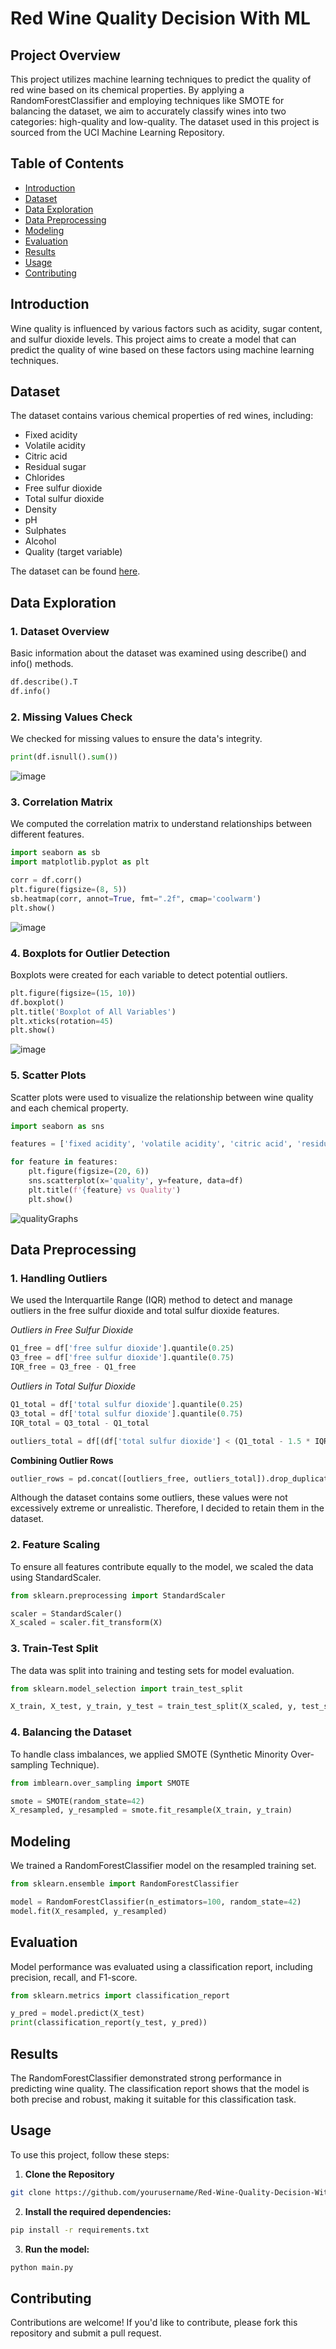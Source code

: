 # Red Wine Quality Decision With ML

## Project Overview

This project utilizes machine learning techniques to predict the quality of red wine based on its chemical properties. By applying a RandomForestClassifier and employing techniques like SMOTE for balancing the dataset, we aim to accurately classify wines into two categories: high-quality and low-quality. The dataset used in this project is sourced from the UCI Machine Learning Repository.

## Table of Contents

- [Introduction](#introduction)
- [Dataset](#dataset)
- [Data Exploration](#data-exploration)
- [Data Preprocessing](#data-preprocessing)
- [Modeling](#modeling)
- [Evaluation](#evaluation)
- [Results](#results)
- [Usage](#usage)
- [Contributing](#contributing)

## Introduction

Wine quality is influenced by various factors such as acidity, sugar content, and sulfur dioxide levels. This project aims to create a model that can predict the quality of wine based on these factors using machine learning techniques.

## Dataset

The dataset contains various chemical properties of red wines, including:

- Fixed acidity
- Volatile acidity
- Citric acid
- Residual sugar
- Chlorides
- Free sulfur dioxide
- Total sulfur dioxide
- Density
- pH
- Sulphates
- Alcohol
- Quality (target variable)

The dataset can be found [here]([https://archive.ics.uci.edu/ml/datasets/wine+quality](https://www.kaggle.com/datasets/uciml/red-wine-quality-cortez-et-al-2009)).

## Data Exploration

### 1. Dataset Overview
Basic information about the dataset was examined using describe() and info() methods.

```python
df.describe().T
df.info()
```
### 2. Missing Values Check
We checked for missing values to ensure the data's integrity.

```python
print(df.isnull().sum())
```
![image](https://github.com/user-attachments/assets/c65fc4b4-d533-4e82-b350-b0333f6ff658)


### 3. Correlation Matrix

We computed the correlation matrix to understand relationships between different features.

```python
import seaborn as sb
import matplotlib.pyplot as plt

corr = df.corr()
plt.figure(figsize=(8, 5))
sb.heatmap(corr, annot=True, fmt=".2f", cmap='coolwarm')
plt.show()
```
![image](https://github.com/user-attachments/assets/5b7c13a1-fe79-4cfa-9eab-02a76847aa89)

### 4. Boxplots for Outlier Detection

Boxplots were created for each variable to detect potential outliers.

```python
plt.figure(figsize=(15, 10))
df.boxplot()
plt.title('Boxplot of All Variables')
plt.xticks(rotation=45)
plt.show()
```
![image](https://github.com/user-attachments/assets/f91877da-2495-40d8-a7c7-ec28a47baf17)

### 5. Scatter Plots

Scatter plots were used to visualize the relationship between wine quality and each chemical property.

```python
import seaborn as sns

features = ['fixed acidity', 'volatile acidity', 'citric acid', 'residual sugar', 'chlorides', 'free sulfur dioxide', 'total sulfur dioxide', 'density', 'pH', 'sulphates', 'alcohol']

for feature in features:
    plt.figure(figsize=(20, 6))
    sns.scatterplot(x='quality', y=feature, data=df)
    plt.title(f'{feature} vs Quality')
    plt.show()
```
![qualityGraphs](https://github.com/user-attachments/assets/d7b6c476-bcbc-4ba8-b4b1-6e106cb8b987)



## Data Preprocessing

### 1. Handling Outliers

We used the Interquartile Range (IQR) method to detect and manage outliers in the free sulfur dioxide and total sulfur dioxide features.



*Outliers in Free Sulfur Dioxide*
   ```python
   Q1_free = df['free sulfur dioxide'].quantile(0.25)
   Q3_free = df['free sulfur dioxide'].quantile(0.75)
   IQR_free = Q3_free - Q1_free
   ```
*Outliers in Total Sulfur Dioxide*
   ```python
Q1_total = df['total sulfur dioxide'].quantile(0.25)
Q3_total = df['total sulfur dioxide'].quantile(0.75)
IQR_total = Q3_total - Q1_total

outliers_total = df[(df['total sulfur dioxide'] < (Q1_total - 1.5 * IQR_total)) | (df['total sulfur dioxide'] > (Q3_total + 1.5 * IQR_total))]
   ```
**Combining Outlier Rows**
  ``` python
outlier_rows = pd.concat([outliers_free, outliers_total]).drop_duplicates()
   ```
Although the dataset contains some outliers, these values were not excessively extreme or unrealistic. Therefore, I decided to retain them in the dataset.

### 2. Feature Scaling
To ensure all features contribute equally to the model, we scaled the data using StandardScaler.
  ``` python
from sklearn.preprocessing import StandardScaler

scaler = StandardScaler()
X_scaled = scaler.fit_transform(X)
   ```
### 3. Train-Test Split

The data was split into training and testing sets for model evaluation.
   ```python
from sklearn.model_selection import train_test_split

X_train, X_test, y_train, y_test = train_test_split(X_scaled, y, test_size=0.3, random_state=42)
   ```
### 4. Balancing the Dataset


To handle class imbalances, we applied SMOTE (Synthetic Minority Over-sampling Technique).

   ```python
from imblearn.over_sampling import SMOTE

smote = SMOTE(random_state=42)
X_resampled, y_resampled = smote.fit_resample(X_train, y_train)
   ```
## Modeling

We trained a RandomForestClassifier model on the resampled training set.

   ```python
from sklearn.ensemble import RandomForestClassifier

model = RandomForestClassifier(n_estimators=100, random_state=42)
model.fit(X_resampled, y_resampled)
   ```
## Evaluation
Model performance was evaluated using a classification report, including precision, recall, and F1-score.
   ```python
from sklearn.metrics import classification_report

y_pred = model.predict(X_test)
print(classification_report(y_test, y_pred))
  ```
## Results

The RandomForestClassifier demonstrated strong performance in predicting wine quality. The classification report shows that the model is both precise and robust, making it suitable for this classification task.

## Usage

To use this project, follow these steps:

1. **Clone the Repository**
```bash
git clone https://github.com/yourusername/Red-Wine-Quality-Decision-With-ML.git
```
2. **Install the required dependencies:**
```bash
pip install -r requirements.txt
```
3. **Run the model:**
```bash
python main.py
```

## Contributing
Contributions are welcome! If you'd like to contribute, please fork this repository and submit a pull request.
